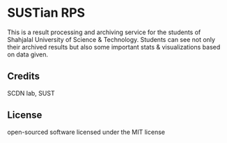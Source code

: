 # SUSTian RPS 

This is a result processing and archiving service for the students of  Shahjalal University of Science & Technology.
Students can see not only their archived results but also some important stats & visualizations based on data given.

## Credits

SCDN lab, SUST

## License

open-sourced software licensed under the MIT license
